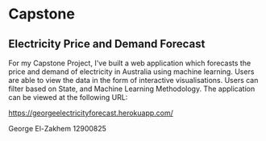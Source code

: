 # Capstone
## Electricity Price and Demand Forecast
For my Capstone Project, I've built a web application which forecasts the price and demand of electricity in Australia using machine learning. 
Users are able to view the data in the form of interactive visualisations.
Users can filter based on State, and Machine Learning Methodology. 
The application can be viewed at the following URL:

https://georgeelectricityforecast.herokuapp.com/


George El-Zakhem 12900825
